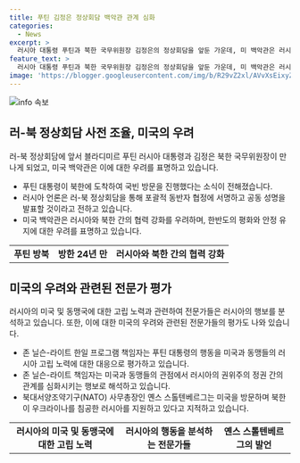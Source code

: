 ```yaml
---
title: 푸틴 김정은 정상회담 백악관 관계 심화
categories:
  - News
excerpt: >
  러시아 대통령 푸틴과 북한 국무위원장 김정은의 정상회담을 앞둔 가운데, 미 백악관은 러시아-북한 협력의 우려를 표명했다. 이번 방문으로 포괄적 동반자 협정에 서명할 것으로 전망되며, 미국은 이를 예의주시하고 있다. 푸틴의 러시아 고립 노력에 대응하기 위해 동맹들과의 관계를 강화하고 있는 상황에서, 러시아가 우크라이나를 지원받는 것에 대한 우려가 커지고 있다.  
feature_text: >
  러시아 대통령 푸틴과 북한 국무위원장 김정은의 정상회담을 앞둔 가운데, 미 백악관은 러시아-북한 협력의 우려를 표명했다. 이번 방문으로 포괄적 동반자 협정에 서명할 것으로 전망되며, 미국은 이를 예의주시하고 있다. 푸틴의 러시아 고립 노력에 대응하기 위해 동맹들과의 관계를 강화하고 있는 상황에서, 러시아가 우크라이나를 지원받는 것에 대한 우려가 커지고 있다.  
image: 'https://blogger.googleusercontent.com/img/b/R29vZ2xl/AVvXsEixyZcFfHzMRdzZMjFBmAUKJYCLCGyLL1o632UiGVXcaFdKo_bkvkuCioo0uUKlGfBVcT3P84aROyZIXSBEx3Aw5nCQ3pTgDom1WDC4m8eifvWiAmWEEVb4x6G_l8C0QH225ldMjyaFvpxGEBGNO37VmDTDMHGhJPq73UglMfDca1-0aw/s1600/blogspot.png'
---
```


<p><img src="https://blogger.googleusercontent.com/img/b/R29vZ2xl/AVvXsEixyZcFfHzMRdzZMjFBmAUKJYCLCGyLL1o632UiGVXcaFdKo_bkvkuCioo0uUKlGfBVcT3P84aROyZIXSBEx3Aw5nCQ3pTgDom1WDC4m8eifvWiAmWEEVb4x6G_l8C0QH225ldMjyaFvpxGEBGNO37VmDTDMHGhJPq73UglMfDca1-0aw/s1600/blogspot.png" alt="info 속보" /></p>

<h2 data-ke-size="size26">러-북 정상회담 사전 조율, 미국의 우려</h2>

<p data-ke-size="size16">러-북 정상회담에 앞서 블라디미르 푸틴 러시아 대통령과 김정은 북한 국무위원장이 만나게 되었고, 미국 백악관은 이에 대한 우려를 표명하고 있습니다.</p>

<ul>
  <li>푸틴 대통령이 북한에 도착하여 국빈 방문을 진행했다는 소식이 전해졌습니다.</li>
  <li>러시아 언론은 러-북 정상회담을 통해 포괄적 동반자 협정에 서명하고 공동 성명을 발표할 것이라고 전하고 있습니다.</li>
  <li>미국 백악관은 러시아와 북한 간의 협력 강화를 우려하며, 한반도의 평화와 안정 유지에 대한 우려를 표명하고 있습니다.</li>
</ul>

<table>
    <tr>
        <td style="text-align: center; height: 17px;"><b>푸틴 방북</b></td>
        <td style="text-align: center; height: 17px;"><b>방한 24년 만</b></td>
        <td style="text-align: center; height: 17px;"><b>러시아와 북한 간의 협력 강화</b></td>
    </tr>
</table>

<h2 data-ke-size="size26">미국의 우려와 관련된 전문가 평가</h2>

<p data-ke-size="size16">러시아의 미국 및 동맹국에 대한 고립 노력과 관련하여 전문가들은 러시아의 행보를 분석하고 있습니다. 또한, 이에 대한 미국의 우려와 관련된 전문가들의 평가도 나와 있습니다.</p>

<ul>
  <li>존 닐슨-라이트 한일 프로그램 책임자는 푸틴 대통령의 행동을 미국과 동맹들의 러시아 고립 노력에 대한 대응으로 평가하고 있습니다.</li>
  <li>존 닐슨-라이트 책임자는 미국과 동맹들의 관점에서 러시아의 권위주의 정권 간의 관계를 심화시키는 행보로 해석하고 있습니다.</li>
  <li>북대서양조약기구(NATO) 사무총장인 옌스 스톨텐베르그는 미국을 방문하며 북한이 우크라이나를 침공한 러시아를 지원하고 있다고 지적하고 있습니다.</li>
</ul>

<table>
    <tr>
        <td style="text-align: center; height: 17px;"><b>러시아의 미국 및 동맹국에 대한 고립 노력</b></td>
        <td style="text-align: center; height: 17px;"><b>러시아의 행동을 분석하는 전문가들</b></td>
        <td style="text-align: center; height: 17px;"><b>옌스 스톨텐베르그의 발언</b></td>
    </tr>
</table>

